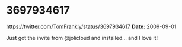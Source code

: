 # 3697934617
https://twitter.com/TomFrankly/status/3697934617
**Date:** 2009-09-01

Just got the invite from @jolicloud and installed... and I love it!
